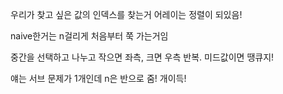 우리가 찾고 싶은 값의 인덱스를 찾는거
어레이는 정렬이 되있음!

naive한거는 n걸리게 처음부터 쭉 가는거임

중간을 선택하고 나누고 작으면 좌측, 크면 우측 반복. 미드값이면 땡큐지!

얘는 서브 문제가 1개인데 n은 반으로 줌! 개이득!
